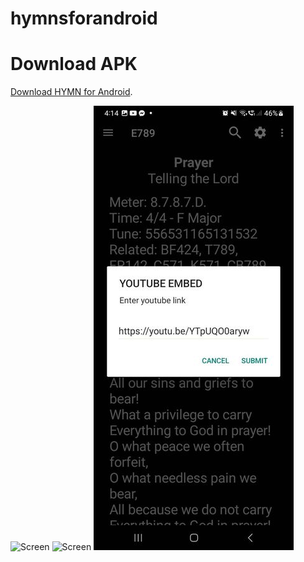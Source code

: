 # hymnsforandroid
# Download APK
[Download HYMN for Android](https://github.com/nextcodelab/hymnsforandroid/raw/master/app/release/app-release.apk).

![Screen](https://raw.githubusercontent.com/nextcodelab/hymnsforandroid/802dd4572a4c8e2bae7009198f2905a6a7aa951f/app/images/screen1.jpg)
![Screen](https://raw.githubusercontent.com/nextcodelab/hymnsforandroid/802dd4572a4c8e2bae7009198f2905a6a7aa951f/app/images/screen3.jpg)
![Screen](https://raw.githubusercontent.com/nextcodelab/hymnsforandroid/802dd4572a4c8e2bae7009198f2905a6a7aa951f/app/images/screen4.jpg)

